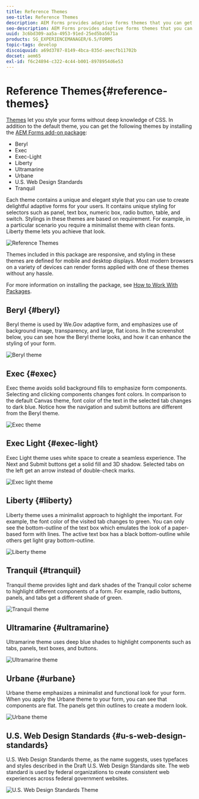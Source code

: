 ```yaml
---
title: Reference Themes
seo-title: Reference Themes
description: AEM Forms provides adaptive forms themes that you can get from Software Distribution and use to style a form.
seo-description: AEM Forms provides adaptive forms themes that you can get from Software Distribution and use to style a form.
uuid: 3c6bd309-aa5a-4953-91ed-25ed5ba5671a
products: SG_EXPERIENCEMANAGER/6.5/FORMS
topic-tags: develop
discoiquuid: a69d3787-8149-4bca-835d-aeecfb11702b
docset: aem65
exl-id: f6c24894-c322-4c44-b001-8978954d6e53
---
```

# Reference Themes{#reference-themes}

[Themes](../../forms/using/themes.md) let you style your forms without deep knowledge of CSS. In addition to the default theme, you can get the following themes by installing the [AEM Forms add-on package](https://experienceleague.adobe.com/docs/experience-manager-release-information/aem-release-updates/forms-updates/aem-forms-releases.html?lang=en):

* Beryl
* Exec
* Exec-Light
* Liberty
* Ultramarine
* Urbane
* U.S. Web Design Standards
* Tranquil

Each theme contains a unique and elegant style that you can use to create delightful adaptive forms for your users. It contains unique styling for selectors such as panel, text box, numeric box, radio button, table, and switch. Stylings in these themes are based on requirement. For example, in a particular scenario you require a minimalist theme with clean fonts. Liberty theme lets you achieve that look.

![Reference Themes](assets/ref-themes.png)

Themes included in this package are responsive, and styling in these themes are defined for mobile and desktop displays. Most modern browsers on a variety of devices can render forms applied with one of these themes without any hassle.

For more information on installing the package, see [How to Work With Packages](/help/sites-administering/package-manager.md).

## Beryl {#beryl}

Beryl theme is used by We.Gov adaptive form, and emphasizes use of background image, transparency, and large, flat icons. In the screenshot below, you can see how the Beryl theme looks, and how it can enhance the styling of your form.

![Beryl theme](assets/beryl.png)

<!--[Click to enlarge

](assets/beryl-1.png)-->

## Exec {#exec}

Exec theme avoids solid background fills to emphasize form components. Selecting and clicking components changes font colors. In comparison to the default Canvas theme, font color of the text in the selected tab changes to dark blue. Notice how the navigation and submit buttons are different from the Beryl theme.

![Exec theme](assets/exec.png)

<!--[Click to enlarge

](assets/exec-1.png)-->

## Exec Light {#exec-light}

Exec Light theme uses white space to create a seamless experience. The Next and Submit buttons get a solid fill and 3D shadow. Selected tabs on the left get an arrow instead of double-check marks.

![Exec light theme](assets/exec-light.png)

<!--[Click to enlarge

](assets/exec-light-1.png)-->

## Liberty {#liberty}

Liberty theme uses a minimalist approach to highlight the important. For example, the font color of the visited tab changes to green. You can only see the bottom-outline of the text box which emulates the look of a paper-based form with lines. The active text box has a black bottom-outline while others get light gray bottom-outline.

![Liberty theme](assets/liberty.png)

<!--[Click to enlarge

](assets/liberty-1.png)-->

## Tranquil {#tranquil}

Tranquil theme provides light and dark shades of the Tranquil color scheme to highlight different components of a form. For example, radio buttons, panels, and tabs get a different shade of green.

![Tranquil theme](assets/tranquil.png)

<!--[Click to enlarge

](assets/tranquil-1.png)-->

## Ultramarine {#ultramarine}

Ultramarine theme uses deep blue shades to highlight components such as tabs, panels, text boxes, and buttons.

![Ultramarine theme](assets/ultramarine.png)

<!--[Click to enlarge](assets/ultramarine-1.png)-->

## Urbane {#urbane}

Urbane theme emphasizes a minimalist and functional look for your form. When you apply the Urbane theme to your form, you can see that components are flat. The panels get thin outlines to create a modern look.

![Urbane theme](assets/urbane.png)

<!--[Click to enlarge

](assets/urbane-1.png)-->

## U.S. Web Design Standards {#u-s-web-design-standards}

U.S. Web Design Standards theme, as the name suggests, uses typefaces and styles described in the Draft U.S. Web Design Standards site. The web standard is used by federal organizations to create consistent web experiences across federal government websites.

![U.S. Web Design Standards Theme](assets/us-web-standards.png)

<!--[Click to enlarge

](assets/usgov.png)-->
